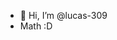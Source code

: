 - 👋 Hi, I’m @lucas-309
- Math :D 
<!---
lucas-309/lucas-309 is a ✨ special ✨ repository because its `README.md` (this file) appears on your GitHub profile.
You can click the Preview link to take a look at your changes.
--->
